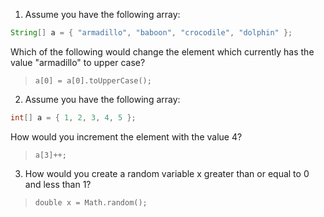 1. Assume you have the following array:

```java
String[] a = { "armadillo", "baboon", "crocodile", "dolphin" };
```

Which of the following would change the element which currently has the value "armadillo" to upper case?

> `a[0] = a[0].toUpperCase();`

2. Assume you have the following array:

```java
int[] a = { 1, 2, 3, 4, 5 };
```

How would you increment the element with the value 4?

> `a[3]++;`

3. How would you create a random variable x greater than or equal to 0 and less than 1? 

> `double x = Math.random();`


